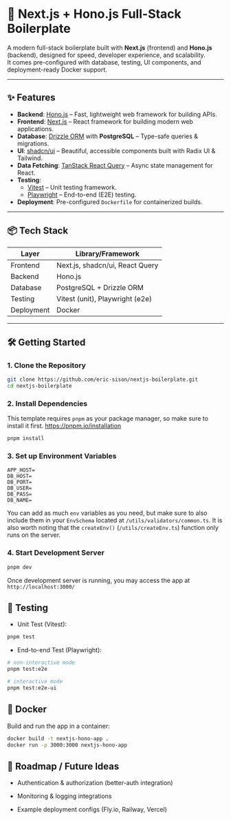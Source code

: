 # 🚀 Next.js + Hono.js Full-Stack Boilerplate

A modern full-stack boilerplate built with **Next.js** (frontend) and **Hono.js** (backend), designed for speed, developer experience, and scalability.  
It comes pre-configured with database, testing, UI components, and deployment-ready Docker support.

---

## ✨ Features

- **Backend**: [Hono.js](https://hono.dev) – Fast, lightweight web framework for building APIs.
- **Frontend**: [Next.js](https://nextjs.org) – React framework for building modern web applications.
- **Database**: [Drizzle ORM](https://orm.drizzle.team/) with **PostgreSQL** – Type-safe queries & migrations.
- **UI**: [shadcn/ui](https://ui.shadcn.com) – Beautiful, accessible components built with Radix UI & Tailwind.
- **Data Fetching**: [TanStack React Query](https://tanstack.com/query/latest) – Async state management for React.
- **Testing**:
  - [Vitest](https://vitest.dev) – Unit testing framework.
  - [Playwright](https://playwright.dev) – End-to-end (E2E) testing.
- **Deployment**: Pre-configured `Dockerfile` for containerized builds.

---

## 📦 Tech Stack

| Layer      | Library/Framework               |
| ---------- | ------------------------------- |
| Frontend   | Next.js, shadcn/ui, React Query |
| Backend    | Hono.js                         |
| Database   | PostgreSQL + Drizzle ORM        |
| Testing    | Vitest (unit), Playwright (e2e) |
| Deployment | Docker                          |

---

## 🛠️ Getting Started

### 1. Clone the Repository

```bash
git clone https://github.com/eric-sison/nextjs-boilerplate.git
cd nextjs-boilerplate
```

### 2. Install Dependencies

This template requires `pnpm` as your package manager, so make sure to install it first. https://pnpm.io/installation

```bash
pnpm install
```

### 3. Set up Environment Variables

```env
APP_HOST=
DB_HOST=
DB_PORT=
DB_USER=
DB_PASS=
DB_NAME=
```

You can add as much `env` variables as you need, but make sure to also include them in your `EnvSchema` located at `/utils/validators/common.ts`. It is also worth noting that the `createEnv()` (`/utils/createEnv.ts`) function only runs on the server.

### 4. Start Development Server

```bash
pnpm dev
```

Once development server is running, you may access the app at `http://localhost:3000/`

## 🧪 Testing

- Unit Test (Vitest):

```bash
pnpm test
```

- End-to-end Test (Playwright):

```bash
# non-interactive mode
pnpm test:e2e

# interactive mode
pnpm test:e2e-ui
```

## 🐳 Docker

Build and run the app in a container:

```bash
docker build -t nextjs-hono-app .
docker run -p 3000:3000 nextjs-hono-app
```

## 🚧 Roadmap / Future Ideas

- Authentication & authorization (better-auth integration)

- Monitoring & logging integrations

- Example deployment configs (Fly.io, Railway, Vercel)
